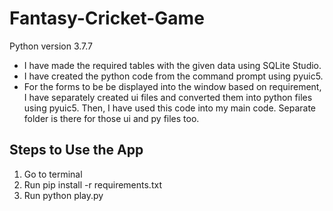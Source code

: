 # Fantasy-Cricket-Game
Python version 3.7.7

* I have made the required tables with the given data using SQLite Studio.
* I have created the python code from the command prompt using pyuic5.
* For the forms to be be displayed into the window based on requirement, I have separately created ui files and converted them into python files using pyuic5. Then, I have used this code into my main code. Separate folder is there for those ui and py files too. 

## Steps to Use the App
1. Go to terminal
2. Run pip install -r requirements.txt
3. Run python play.py
